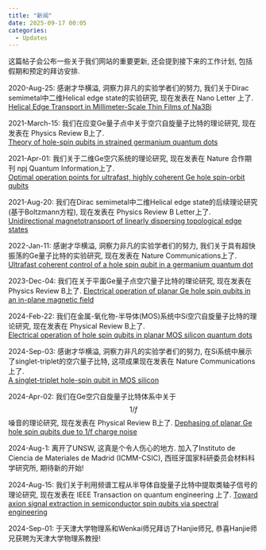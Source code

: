 ```yaml
---
title: "新闻"
date: 2025-09-17 00:05
categories:
  - Updates
---
```


这篇帖子会公布一些关于我们网站的重要更新, 还会提到接下来的工作计划, 包括假期和预定的拜访安排.

2020-Aug-25: 感谢才华横溢, 洞察力非凡的实验学者们的努力, 我们关于Dirac semimetal中二维Helical edge state的实验研究, 现在发表在 Nano Letter 上了.  
[Helical Edge Transport in Millimeter-Scale Thin Films of Na3Bi](https://pubs.acs.org/doi/abs/10.1021/acs.nanolett.0c01649)

2021-March-15: 我们在应变Ge量子点中关于空穴自旋量子比特的理论研究, 现在发表在 Physics Review B上了.  
[Theory of hole-spin qubits in strained germanium quantum dots](https://journals.aps.org/prb/abstract/10.1103/PhysRevB.103.125201)

2021-Apr-01: 我们关于二维Ge空穴系统的理论研究, 现在发表在 Nature 合作期刊 npj Quantum Information上了.  
[Optimal operation points for ultrafast, highly coherent Ge hole spin-orbit qubits](https://www.nature.com/articles/s41534-021-00386-2)

2021-Aug-20: 我们在Dirac semimetal中二维Helical edge state的后续理论研究(基于Boltzmann方程), 现在发表在 Physics Review B Letter上了.  
[Unidirectional magnetotransport of linearly dispersing topological edge states](https://journals.aps.org/prb/abstract/10.1103/PhysRevB.104.L081406)

2022-Jan-11: 感谢才华横溢, 洞察力非凡的实验学者们的努力, 我们关于具有超快振荡的Ge量子比特的实验研究, 现在发表在 Nature Communications上了.  
[Ultrafast coherent control of a hole spin qubit in a germanium quantum dot](https://www.nature.com/articles/s41467-021-27880-7)

2023-Dec-04: 我们在关于平面Ge量子点空穴量子比特的理论研究, 现在发表在 Physics Review B上了.
[Electrical operation of planar Ge hole spin qubits in an in-plane magnetic field](https://journals.aps.org/prb/abstract/10.1103/PhysRevB.108.245301)

2024-Feb-22: 我们在金属-氧化物-半导体(MOS)系统中Si空穴自旋量子比特的理论研究, 现在发表在 Physical Review B上了.  
[Electrical operation of hole spin qubits in planar MOS silicon quantum dots](https://journals.aps.org/prb/abstract/10.1103/PhysRevB.109.075427)

2024-Sep-03: 感谢才华横溢, 洞察力非凡的实验学者们的努力, 在Si系统中展示了singlet-triplet的空穴量子比特, 这项成果现在发表在 Nature Communications上了.  
[A singlet-triplet hole-spin qubit in MOS silicon](https://www.nature.com/articles/s41467-024-51902-9)

2024-Apr-02: 我们在Ge空穴自旋量子比特体系中关于$$1/f$$噪音的理论研究, 现在发表在 Physical Review B上了.
[Dephasing of planar Ge hole spin qubits due to 1/f charge noise](https://journals.aps.org/prb/abstract/10.1103/PhysRevB.111.155403)

2024-Aug-1: 离开了UNSW, 这真是个令人伤心的地方. 加入了Instituto de Ciencia de Materiales de Madrid (ICMM-CSIC), 西班牙国家科研委员会材料科学研究所, 期待新的开始!

2024-Aug-15: 我们关于利用频谱工程从半导体自旋量子比特中提取类轴子信号的理论研究, 现在发表在 IEEE Transaction on quantum engineering 上了.
[Toward axion signal extraction in semiconductor spin qubits via spectral engineering](https://ieeexplore.ieee.org/abstract/document/11127003)

2024-Sep-01: 于天津大学物理系和Wenkai师兄拜访了Hanjie师兄, 恭喜Hanjie师兄获聘为天津大学物理系教授!


